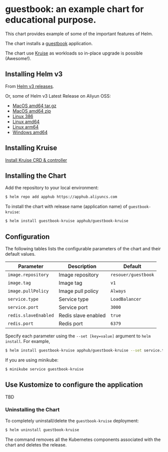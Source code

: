 # guestbook: an example chart for educational purpose.

This chart provides example of some of the important features of Helm.

The chart installs a [guestbook](https://github.com/cloudnativeapp/guestbook) application.

The chart use [Kruise](https://github.com/openkruise/kruise) as workloads so in-place upgrade is possible (Awesome!).

## Installing Helm v3

From [Helm v3 releases](https://github.com/helm/helm/releases/tag/v3.0.0-alpha.1).

Or, some of Helm v3 Latest Release on Aliyun OSS:

* [MacOS amd64 tar.gz](https://cloudnativeapphub.oss-cn-hangzhou.aliyuncs.com/helm-v3.0.0-alpha.1-darwin-amd64.tar.gz)
* [MacOS amd64 zip](https://cloudnativeapphub.oss-cn-hangzhou.aliyuncs.com/helm-v3.0.0-alpha.1-darwin-amd64.zip)
* [Linux 386](https://cloudnativeapphub.oss-cn-hangzhou.aliyuncs.com/helm-v3.0.0-alpha.1-linux-386.tar.gz)
* [Linux amd64](https://cloudnativeapphub.oss-cn-hangzhou.aliyuncs.com/helm-v3.0.0-alpha.1-linux-amd64.tar.gz) 
* [Linux arm64](https://cloudnativeapphub.oss-cn-hangzhou.aliyuncs.com/helm-v3.0.0-alpha.1-linux-arm64.tar.gz)
* [Windows amd64](https://cloudnativeapphub.oss-cn-hangzhou.aliyuncs.com/helm-v3.0.0-alpha.1-windows-amd64.zip)


## Installing Kruise

[Install Kruise CRD & controller](https://github.com/openkruise/kruise#install-with-yaml-files)

## Installing the Chart

Add the repository to your local environment:
```bash
$ helm repo add apphub https://apphub.aliyuncs.com
```

To install the chart with release name (application name) of `guestbook-kruise`:

```bash
$ helm install guestbook-kruise apphub/guestbook-kruise
```

## Configuration

The following tables lists the configurable parameters of the chart and their default values.

| Parameter                  | Description                                     | Default                                                    |
| -----------------------    | ---------------------------------------------   | ---------------------------------------------------------- |
| `image.repository`         | Image repository                                | `resouer/guestbook`                                         |
| `image.tag`                | Image tag                                       | `v1`                                                       |
| `image.pullPolicy`         | Image pull policy                               | `Always`                                                   |
| `service.type`             | Service type                                    | `LoadBalancer`                                             |
| `service.port`             | Service port                                    | `3000`                                                     |
| `redis.slaveEnabled`       | Redis slave enabled                             | `true`                                                     |
| `redis.port`               | Redis port                                      | `6379`                                                     |

Specify each parameter using the `--set [key=value]` argument to `helm install`. For example,

```bash
$ helm install guestbook-kruise apphub/guestbook-kruise --set service.type=NodePort
```

If you are using minikube:

```bash
$ minikube service guestbook-kruise
```

## Use Kustomize to configure the application

TBD

### Uninstalling the Chart

To completely uninstall/delete the `guestbook-kruise` deployment:

```bash
$ helm uninstall guestbook-kruise
```

The command removes all the Kubernetes components associated with the chart and deletes the release.
